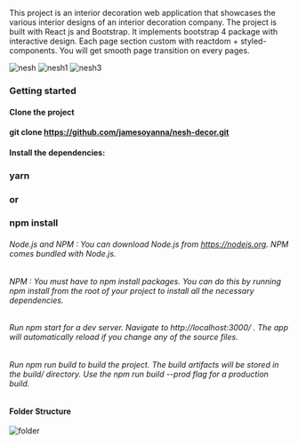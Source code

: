 This project is an interior decoration web application that showcases the various interior designs of an interior decoration company. 
The project is built with React js and Bootstrap. It implements bootstrap 4 package with interactive design. Each page section custom with reactdom + styled-components. You will get smooth page transition on every pages.

![nesh](https://user-images.githubusercontent.com/26815113/108005540-47f96a80-6ff9-11eb-8c9a-ff2a3507c13e.PNG)
![nesh1](https://user-images.githubusercontent.com/26815113/108005543-4a5bc480-6ff9-11eb-9da8-d14a6d8abdcc.PNG)
![nesh3](https://user-images.githubusercontent.com/26815113/108005548-4def4b80-6ff9-11eb-9c7f-aae82a1b8e1c.PNG)

### Getting started

#### Clone the project

#### git clone https://github.com/jamesoyanna/nesh-decor.git

#### Install the dependencies:

 ### yarn

### or

### npm install


###### Node.js and NPM : You can download Node.js from https://nodejs.org. NPM comes bundled with Node.js.
###### NPM : You must have to npm install packages. You can do this by running npm install from the root of your project to install all the necessary dependencies.
###### Run npm start for a dev server. Navigate to http://localhost:3000/ . The app will automatically reload if you change any of the source files.
###### Run npm run build to build the project. The build artifacts will be stored in the build/ directory. Use the npm run build --prod flag for a production build.

#### Folder Structure
![folder](https://user-images.githubusercontent.com/26815113/108006535-00c0a900-6ffc-11eb-959f-b52b296afff1.PNG)

